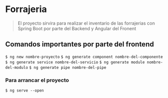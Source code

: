 # Forrajeria
> El proyecto sirvira para realizar el inventario de las forrajerias con Spring Boot por parte del Backend y Angular del Fronent

## Comandos importantes por parte del frontend
`$ ng new nombre-proyecto`
`$ ng generate component nombre-del-componente`
`$ ng generate service nombre-del-servicio`
`$ ng generate module nombre-del-modulo`
`$ ng generate pipe nombre-del-pipe`
### Para arrancar el proyecto
`$ ng serve --open`
